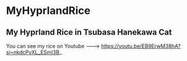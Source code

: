 # MyHyprlandRice
My Hyprland Rice in Tsubasa Hanekawa Cat
------------------------------------------------------------------------------------
You can see my rice on Youtube ---> https://youtu.be/EB9ErwM38hA?si=nkdcPvXL_ESmI3B_
